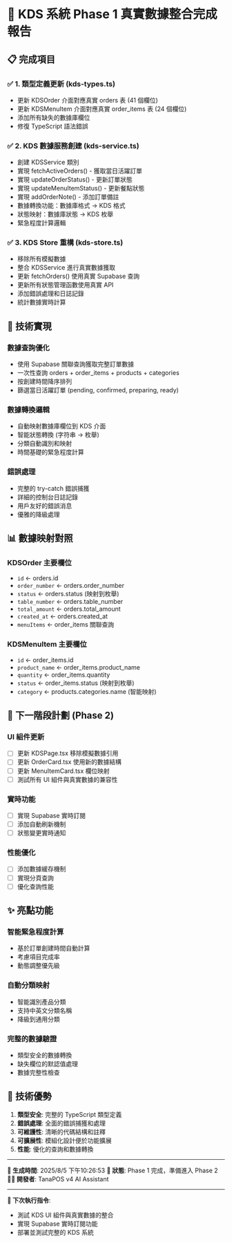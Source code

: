 # 🎉 KDS 系統 Phase 1 真實數據整合完成報告

## 📋 完成項目

### ✅ 1. 類型定義更新 (kds-types.ts)
- 更新 KDSOrder 介面對應真實 orders 表 (41 個欄位)
- 更新 KDSMenuItem 介面對應真實 order_items 表 (24 個欄位)
- 添加所有缺失的數據庫欄位
- 修復 TypeScript 語法錯誤

### ✅ 2. KDS 數據服務創建 (kds-service.ts)
- 創建 KDSService 類別
- 實現 fetchActiveOrders() - 獲取當日活躍訂單
- 實現 updateOrderStatus() - 更新訂單狀態
- 實現 updateMenuItemStatus() - 更新餐點狀態
- 實現 addOrderNote() - 添加訂單備註
- 數據轉換功能：數據庫格式 → KDS 格式
- 狀態映射：數據庫狀態 → KDS 枚舉
- 緊急程度計算邏輯

### ✅ 3. KDS Store 重構 (kds-store.ts)
- 移除所有模擬數據
- 整合 KDSService 進行真實數據獲取
- 更新 fetchOrders() 使用真實 Supabase 查詢
- 更新所有狀態管理函數使用真實 API
- 添加錯誤處理和日誌記錄
- 統計數據實時計算

## 🔧 技術實現

### 數據查詢優化
- 使用 Supabase 關聯查詢獲取完整訂單數據
- 一次性查詢 orders + order_items + products + categories
- 按創建時間降序排列
- 篩選當日活躍訂單 (pending, confirmed, preparing, ready)

### 數據轉換邏輯
- 自動映射數據庫欄位到 KDS 介面
- 智能狀態轉換 (字符串 → 枚舉)
- 分類自動識別和映射
- 時間基礎的緊急程度計算

### 錯誤處理
- 完整的 try-catch 錯誤捕獲
- 詳細的控制台日誌記錄
- 用戶友好的錯誤消息
- 優雅的降級處理

## 📊 數據映射對照

### KDSOrder 主要欄位
- `id` ← orders.id
- `order_number` ← orders.order_number
- `status` ← orders.status (映射到枚舉)
- `table_number` ← orders.table_number
- `total_amount` ← orders.total_amount
- `created_at` ← orders.created_at
- `menuItems` ← order_items 關聯查詢

### KDSMenuItem 主要欄位
- `id` ← order_items.id
- `product_name` ← order_items.product_name
- `quantity` ← order_items.quantity
- `status` ← order_items.status (映射到枚舉)
- `category` ← products.categories.name (智能映射)

## 🎯 下一階段計劃 (Phase 2)

### UI 組件更新
- [ ] 更新 KDSPage.tsx 移除模擬數據引用
- [ ] 更新 OrderCard.tsx 使用新的數據結構
- [ ] 更新 MenuItemCard.tsx 欄位映射
- [ ] 測試所有 UI 組件與真實數據的兼容性

### 實時功能
- [ ] 實現 Supabase 實時訂閱
- [ ] 添加自動刷新機制
- [ ] 狀態變更實時通知

### 性能優化
- [ ] 添加數據緩存機制
- [ ] 實現分頁查詢
- [ ] 優化查詢性能

## ✨ 亮點功能

### 智能緊急程度計算
- 基於訂單創建時間自動計算
- 考慮項目完成率
- 動態調整優先級

### 自動分類映射
- 智能識別產品分類
- 支持中英文分類名稱
- 降級到通用分類

### 完整的數據驗證
- 類型安全的數據轉換
- 缺失欄位的默認值處理
- 數據完整性檢查

## 🚀 技術優勢

1. **類型安全**: 完整的 TypeScript 類型定義
2. **錯誤處理**: 全面的錯誤捕獲和處理
3. **可維護性**: 清晰的代碼結構和註釋
4. **可擴展性**: 模組化設計便於功能擴展
5. **性能**: 優化的查詢和數據轉換

---

**📝 生成時間**: 2025/8/5 下午10:26:53
**🎯 狀態**: Phase 1 完成，準備進入 Phase 2
**👨‍💻 開發者**: TanaPOS v4 AI Assistant

---

**🔄 下次執行指令**: 
- 測試 KDS UI 組件與真實數據的整合
- 實現 Supabase 實時訂閱功能
- 部署並測試完整的 KDS 系統